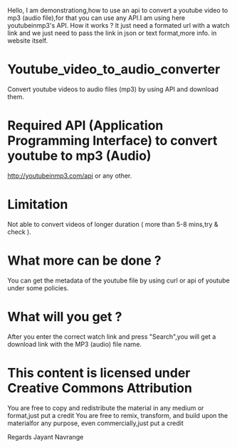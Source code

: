 Hello,
I am demonstrationg,how to use an api to convert a youtube video to mp3 (audio file),for that you can use any API.I am using here youtubeinmp3's API. How it works ? It just need a formated url with a watch link and we just need to pass the link in json or text format,more info. in website itself.

# Youtube_video_to_audio_converter
Convert youtube videos to audio files (mp3) by using API and download them.

# Required API (Application Programming Interface) to convert youtube to mp3 (Audio)
http://youtubeinmp3.com/api or any other.

# Limitation
Not able to convert videos of longer duration ( more than 5-8 mins,try & check ).

# What more can be done ?
You can get the metadata of the youtube file by using curl or api of youtube under some policies.

# What will you get ?
After you enter the correct watch link and press "Search",you will get a download link with the MP3 (audio) file name.

# This content is licensed under Creative Commons Attribution
 You are free to copy and redistribute the material in any medium or format,just put a credit 
 You are free to remix, transform, and build upon the materialfor any purpose, even commercially,just put a credit 
 
 Regards
 Jayant Navrange
 
